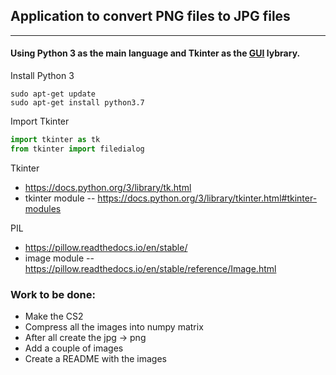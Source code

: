 ## Application to convert PNG files to JPG files
------
#### Using Python 3 as the main language and Tkinter as the [GUI](https://en.wikipedia.org/wiki/Graphical_user_interface) lybrary.

Install Python 3
```
sudo apt-get update
sudo apt-get install python3.7
```

Import Tkinter
```python
import tkinter as tk
from tkinter import filedialog
```

Tkinter
* https://docs.python.org/3/library/tk.html
* tkinter module -- https://docs.python.org/3/library/tkinter.html#tkinter-modules

PIL
* https://pillow.readthedocs.io/en/stable/
* image module -- https://pillow.readthedocs.io/en/stable/reference/Image.html

### Work to be done:
 * Make the CS2
 * Compress all the images into numpy matrix
 * After all create the jpg -> png
 * Add a couple of images 
 * Create a README with the images 

